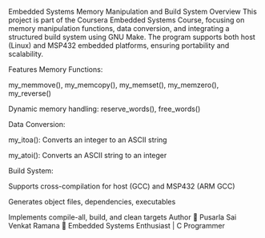 Embedded Systems Memory Manipulation and Build System
Overview
This project is part of the Coursera Embedded Systems Course, focusing on memory manipulation functions, data conversion, and integrating a structured build system using GNU Make. The program supports both host (Linux) and MSP432 embedded platforms, ensuring portability and scalability.

Features
Memory Functions:

my_memmove(), my_memcopy(), my_memset(), my_memzero(), my_reverse()

Dynamic memory handling: reserve_words(), free_words()

Data Conversion:

my_itoa(): Converts an integer to an ASCII string

my_atoi(): Converts an ASCII string to an integer

Build System:

Supports cross-compilation for host (GCC) and MSP432 (ARM GCC)

Generates object files, dependencies, executables

Implements compile-all, build, and clean targets
Author
📌 Pusarla Sai Venkat Ramana
🚀 Embedded Systems Enthusiast | C Programmer
